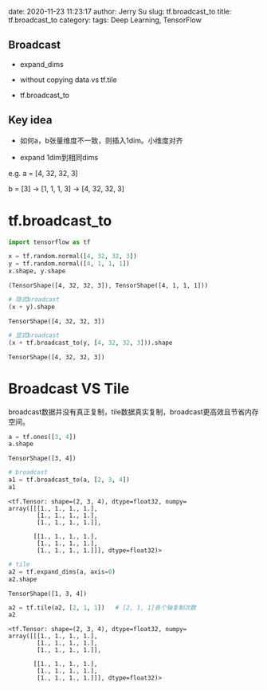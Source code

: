 date: 2020-11-23 11:23:17
author: Jerry Su
slug: tf.broadcast_to
title: tf.broadcast_to
category: 
tags: Deep Learning, TensorFlow

## Broadcast

- expand_dims

- without copying data vs tf.tile

- tf.broadcast_to

## Key idea

- 如何a，b张量维度不一致，则插入1dim。小维度对齐

- expand 1dim到相同dims

e.g.  a = [4, 32, 32, 3]

b = [3] -> [1, 1, 1, 3] -> [4, 32, 32, 3]

# tf.broadcast_to


```python
import tensorflow as tf
```


```python
x = tf.random.normal([4, 32, 32, 3])
y = tf.random.normal([4, 1, 1, 1])
x.shape, y.shape
```




    (TensorShape([4, 32, 32, 3]), TensorShape([4, 1, 1, 1]))




```python
# 隐式broadcast
(x + y).shape
```




    TensorShape([4, 32, 32, 3])




```python
# 显式broadcast
(x + tf.broadcast_to(y, [4, 32, 32, 3])).shape
```




    TensorShape([4, 32, 32, 3])



# Broadcast VS Tile

broadcast数据并没有真正复制，tile数据真实复制，broadcast更高效且节省内存空间。


```python
a = tf.ones([3, 4])
a.shape
```




    TensorShape([3, 4])




```python
# broadcast
a1 = tf.broadcast_to(a, [2, 3, 4])
a1
```




    <tf.Tensor: shape=(2, 3, 4), dtype=float32, numpy=
    array([[[1., 1., 1., 1.],
            [1., 1., 1., 1.],
            [1., 1., 1., 1.]],
    
           [[1., 1., 1., 1.],
            [1., 1., 1., 1.],
            [1., 1., 1., 1.]]], dtype=float32)>




```python
# tile
a2 = tf.expand_dims(a, axis=0)
a2.shape
```




    TensorShape([1, 3, 4])




```python
a2 = tf.tile(a2, [2, 1, 1])   # [2, 1, 1]各个轴复制次数
a2
```




    <tf.Tensor: shape=(2, 3, 4), dtype=float32, numpy=
    array([[[1., 1., 1., 1.],
            [1., 1., 1., 1.],
            [1., 1., 1., 1.]],
    
           [[1., 1., 1., 1.],
            [1., 1., 1., 1.],
            [1., 1., 1., 1.]]], dtype=float32)>




```python

```
